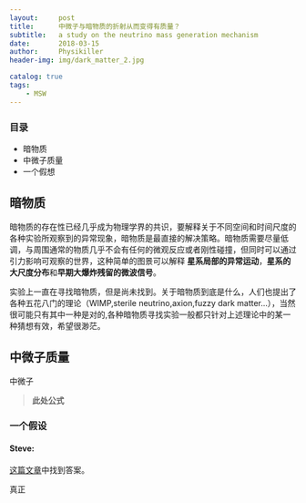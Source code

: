 ```yaml
---
layout:     post
title:      中微子与暗物质的折射从而变得有质量？
subtitle:   a study on the neutrino mass generation mechanism 
date:       2018-03-15
author:     Physikiller
header-img: img/dark_matter_2.jpg

catalog: true
tags:
    - MSW
---
```





### 目录
 
- 暗物质
- 中微子质量
- 一个假想



## 暗物质
暗物质的存在性已经几乎成为物理学界的共识，要解释关于不同空间和时间尺度的各种实验所观察到的异常现象，暗物质是最直接的解决策略。暗物质需要尽量低调，与周围通常的物质几乎不会有任何的微观反应或者刚性碰撞，但同时可以通过引力影响可观察的世界，这种简单的图景可以解释 **星系局部的异常运动**，**星系的大尺度分布**和**早期大爆炸残留的微波信号**。

实验上一直在寻找暗物质，但是尚未找到。关于暗物质到底是什么，人们也提出了各种五花八门的理论（WIMP,sterile neutrino,axion,fuzzy dark matter...），当然很可能只有其中一种是对的,各种暗物质寻找实验一般都只针对上述理论中的某一种猜想有效，希望很渺茫。

## 中微子质量
中微子


> **此处公式**

### 一个假设


#### Steve:


[这篇文章](http://www.jiujitsubrotherhood.com/brazilian-jiu-jitsu-tips-a-c-t-model/)中找到答案。

真正
